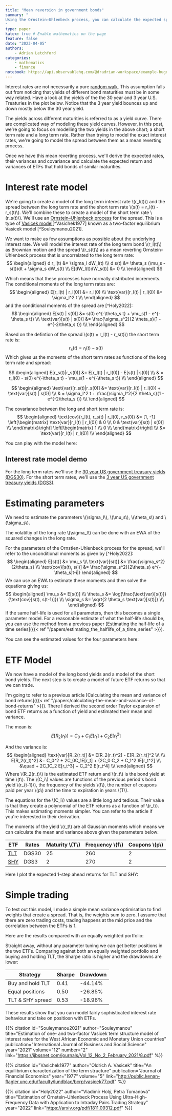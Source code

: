 ```yaml
---
title: "Mean reversion in government bonds"
summary: "
Using the Ornstein–Uhlenbeck process, you can calculate the expected spread between bond yields of different maturities. These expected values can then be used to estimated the expected value of treasury ETF spreads.
"
type: paper
katex: true # Enable mathematics on the page
feature: false
date: "2023-04-05"
authors:
    - Adrian Letchford
categories:
    - mathematics
    - finance
notebook: https://api.observablehq.com/@dradrian-workspace/example-hugo-integration.js?v=3
---
```


Interest rates are not necessarily a pure [random walk](https://en.wikipedia.org/wiki/Random_walk). This assumption falls out from noticing that yields of different bond maturities must be in some way related. Have a look at the yields of the the 30 year and 3 year U.S. Treaturies in the plot below. Notice that the 3 year yield bounces up and down mostly below the 30 year yield.

<plot id="interest_rates_plot"></plot>

The yields across different maturities is referred to as a yield curve. There are complicated way of modeling these yield curves. However, in this post, we're going to focus on modelling the two yields in the above chart; a short term rate and a long term rate. Rather than trying to model the exact interest rates, we're going to model the spread between them as a mean reverting process.

Once we have this mean reverting process, we'll derive the expected rates, their variances and covariance and calculate the expected return and variances of ETFs that hold bonds of similar maturities.

# Interest rate model

We're going to create a model of the long term interest rate \\(r_l(t)\\) and the spread between the long term rate and the short term rate \\(s(t) = r_l(t) - r_s(t)\\). We'll combine these to create a model of the short term rate \\(r_s(t)\\). We'll use an [Ornstein–Uhlenbeck process](https://en.wikipedia.org/wiki/Ornstein%E2%80%93Uhlenbeck_process) for the spread. This is a type of [Vasicek model](https://en.wikipedia.org/wiki/Vasicek_model)[^Vasichek1977] known as a two-factor equilibrium Vasicek model [^Souleymanou2021].

We want to make as few assumptions as possible about the underlying interest rate. We will model the interest rate of the long term bond \\(r_l(t)\\) as Brownian motion and the spread \\(r_s(t)\\) as a mean reverting Ornstein–Uhlenbeck process that is uncorrelated to the long term rate:
$$
\begin{aligned}
d r_l(t) &= \sigma_l dW_l(t) \\\
d s(t) &= \theta_s (\mu_s - s(t))dt + \sigma_s dW_s(t) \\\
E[dW_l(t)dW_s(t)] &= 0 \\\
\end{aligned}
$$

Which means that these processes have normally distributed increments. The conditional moments of the long term rates are:
$$
\begin{aligned}
E[r_l(t) | r_l(0)] &= r_l(0) \\\
\text{var}[r_l(t) | r_l(0)] &= \sigma_l^2 t \\\
\end{aligned}
$$
and the conditional moments of the spread are [^Holy2022]:
$$
\begin{aligned}
E[s(t) | s(0)] &= s(0) e^{-\theta_s t} + \mu_s(1 - e^{-\theta_s t}) \\\
\text{var}[s(t) | s(0)] &= \frac{\sigma_s^2}{2 \theta_s}(1 - e^{-2\theta_s t}) \\\
\end{aligned}
$$

Based on the defintion of the spread \\(s(t) = r_l(t) - r_s(t)\\) the short term rate is:
$$
r_s(t) = r_l(t) - s(t)
$$
Which gives us  the moments of the short term rates as functions of the long term rate and spread:

$$
\begin{aligned}
E[r_s(t)|r_s(0)] &= E[r_l(t) | r_l(0)] - E[s(t) | s(0)] \\\
& = r_l(0) - s(0) e^{-\theta_s t} - \mu_s(1 - e^{-\theta_s t}) \\\
\end{aligned}
$$

$$
\begin{aligned}
\text{var}[r_s(t)|r_s(0)] &= \text{var}[r_l(t) | r_l(0)] + \text{var}[s(t) | s(0)] \\\
& = \sigma_l^2 t + \frac{\sigma_l^2}{2 \theta_s}(1 - e^{-2\theta_s t}) \\\
\end{aligned}
$$

The covariance between the long and short term rate is:
$$
\begin{aligned}
\text{cov}(r_l(t), r_s(t) | r_l(0), r_s(0)) &= 
[1, -1]
\left[\begin{matrix}
\text{var}[r_l(t) | r_l(0)] & 0 \\\
0 & \text{var}[s(t) | s(0)] \\\
\end{matrix}\right]
\left[\begin{matrix}
1 \\\
0 \\\
\end{matrix}\right] \\\
&= \text{var}[r_l(t) | r_l(0)] \\\
\end{aligned}
$$

You can play with the model here:

<feature>

## Interest rate model demo

For the long term rates we'll use the [30 year US government treasury yields (DGS30)](https://fred.stlouisfed.org/series/DGS30). For the short term rates, we'll use the [3 year US government treasury yields (DGS3)](https://fred.stlouisfed.org/series/DGS3).

<div class="row align-items-center">
    <div class="col-12 col-xl-8">
        <plot id="interest_rate_model_plot"></plot>
    </div>
    <div class="col col-xl-4">
        <cell id="viewof_long_sigma"></cell>
        <cell id="viewof_spread_mean"></cell>
        <cell id="viewof_spread_speed"></cell>
        <cell id="viewof_spread_std"></cell>
        <cell id="viewof_position"></cell>
    </div>
</div>

</feature>

# Estimating parameters

We need to estimate the parameters \\(\sigma_l\\), \\(\mu_s\\), \\(\theta_s\\) and \\(\sigma_s\\).

The volatiltiy of the long rate \\(\sigma_l\\) can be done with an EWA of the squared changes in the long rate.

For the parameters of the Ornstien-Uhlenbeck process for the spread, we'll refer to the unconditional moments as given by [^Holy2022]:
$$
\begin{aligned}
E[s(t)] &= \mu_s \\\
\text{var}[s(t)] &= \frac{\sigma_s^2}{2\theta_s} \\\
\text{cov}[s(t), s(i)] &= \frac{\sigma_s^2}{2\theta_s} e^{-\theta_s|t-i|}
\end{aligned}
$$
We can use an EWA to estimate these moments and then solve the equations giving us:
$$
\begin{aligned}
\mu_s &= E[s(t)] \\\
\theta_s &= \log(\frac{\text{var}[s(t)]}{\text{cov}[s(t), s(t-1)]}) \\\
\sigma_s &= \sqrt{2 \theta_s \text{var}[s(t)]} \\\
\end{aligned}
$$
If the same half-life is used for all parameters, then this becomes a single parameter model. For a reasonable estimate of what the half-life should be, you can use the method from a previous paper [Estimating the half-life of a time series]({{< ref "/papers/estimating_the_halflife_of_a_time_series" >}}).

You can see the estimated values for the four parameters here:

<plot id="parameters_plot"></plot>
# ETF Model

We now have a model of the long bond yields and a model of the short bond yields. The next step is to create a model of future ETF returns so that we can trade.

I'm going to refer to a previous article [Calculating the mean and variance of bond returns]({{< ref "/papers/calculating-the-mean-and-variance-of-bond-returns" >}}). There I derived the second order Taylor expansion of bond ETF returns as a function of yield and estimated their mean and variance.

The mean is:
$$
E[R_2(r_t)] = C_0 + C_1 E[r_t] + C_2 E[r_t^2]
$$

And the variance is:
$$
\begin{aligned}
\text{var}[R_2(r_t)] &= E[R_2(r_t)^2] - E[R_2(r_t)]^2 \\\
\\\
E[R_2(r_t)^2] &= C_0^2 + 2C_0C_1E[r_t] + (2C_0 C_2 + C_1^2 )E[r_t^2] \\\
&\quad + 2C_1C_2 E[r_t^3] + C_2^2 E[r_t^4] \\\
\end{aligned}
$$
Where \\(R_2(r_t)\\) is the estimated ETF return and \\(r_t\\) is the bond yield at time \\(t\\). The \\(C_i\\) values are functions of the previous period's bond yield \\(r_{t-1}\\), the frequency of the yields \\(f\\), the number of coupons paid per year \\(p\\) and the time to expiration in years \\(T\\).

The equations for the \\(C_i\\) values are a little long and tedious. Their value is that they create a polynomial of the ETF returns as a function of \\(r_t\\). This makes estimating moments simpler. You can refer to the article if you're interested in their derivation.

The moments of the yield \\(r_t\\) are all Gaussian moments which means we can calculate the mean and variance above given the parameters below:


| ETF     | Rates | Maturity \\(T\\) | Frequency \\(f\\) | Coupons \\(p\\) |
|---------|-------|------------------|-------------------|-----------------|
| [TLT](https://www.ishares.com/us/products/239454/ishares-20-year-treasury-bond-etf)     | DGS30 | 25               | 260               | 2               |
| [SHY](https://www.ishares.com/us/products/239452/ishares-13-year-treasury-bond-etf)     | DGS3  | 2                | 270               | 2               |

Here I plot the expected 1-step ahead returns for TLT and SHY:

<plot id="expected_return_plot"></plot>

# Simple trading

To test out this model, I made a simple mean variance optimisation to find weights that create a spread. That is, the weights sum to zero. I assume that there are zero trading costs, trading happens at the mid price and the correlation between the ETFs is 1. 

Here are the results compared with an equally weighted portfolio:

<plot id="trade_performance_plot"></plot>

Straight away, without any parameter tuning we can get better positions in the two ETFs. Comparing against both an equally weighted portfolio and buying and holding TLT, the Sharpe ratio is higher and the drawdowns are lower:

| Strategy          | Sharpe | Drawdown  |
|-------------------|--------|-----------|
| Buy and hold TLT  | 0.41   | -44.14%   |
| Equal positions   | 0.50   | -26.85%   |
| TLT & SHY spread  | 0.53   | -18.96%   |

These results show that you can model fairly sophisticated interest rate behaviour and take on positiosn with ETFs.

{{% citation
    id="Souleymanou2021"
    author="Souleymanou"
    title="Estimation of one- and two-factor Vasicek term structure model of interest rates for the West African Economic and Monetary Union countries"
    publication="International Journal of Business and Social Science"
    year="2021"
    volume="12"
    number="2"
    link="https://ijbssnet.com/journals/Vol_12_No_2_February_2021/8.pdf"
%}}


{{% citation
    id="Vasichek1977"
    author="Oldrich A. Vasicek"
    title="An equilibrium characterization of the term structure"
    publication="Journal of Financial Economics"
    year="1977"
    volume="5"
    link="http://public.kenan-flagler.unc.edu/faculty/lundblac/bcrp/vasicek77.pdf"
%}}


{{% citation
    id="Holy2022"
    author="Vladimír Holý, Petra Tomanová"
    title="Estimation of Ornstein–Uhlenbeck Process Using Ultra-High-Frequency Data with Application to Intraday Pairs Trading Strategy"
    year="2022"
    link="https://arxiv.org/pdf/1811.09312.pdf"
%}}